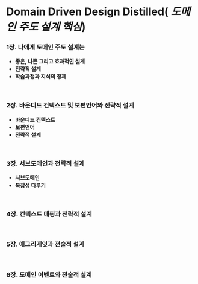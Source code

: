 # Domain Driven Design Distilled( *도메인 주도 설계 핵심*)

### **1장. 나에게 도메인 주도 설계는**

- **좋은, 나쁜 그리고 효과적인 설계**
- **전략적 설계**
- **학습과정과 지식의 정제**

<br>

### **2장. 바운디드 컨텍스트 및 보편언어와 전략적 설계**

- **바운디드 컨텍스트**
- **보편언어**
- **전략적 설계**

<br>

### **3장. 서브도메인과 전략적 설계**

- **서브도메인**
- **복잡성 다루기**

<br>

### **4장. 컨텍스트 매핑과 전략적 설계**

<br>

### **5장. 애그리게잇과 전술적 설계**

<br>

### **6장. 도메인 이벤트와 전술적 설계**
